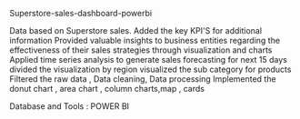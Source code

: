 Superstore-sales-dashboard-powerbi

Data based on Superstore sales.
Added the key KPI'S for additional information
Provided valuable insights to business entities regarding the effectiveness of their sales strategies through visualization and charts
Applied time series analysis to generate sales forecasting for next 15 days
divided the visualization by region
visualized the sub category for products
Filtered the raw data , Data cleaning, Data processing
Implemented the donut chart , area chart , column charts,map , cards


Database and Tools :
POWER BI
